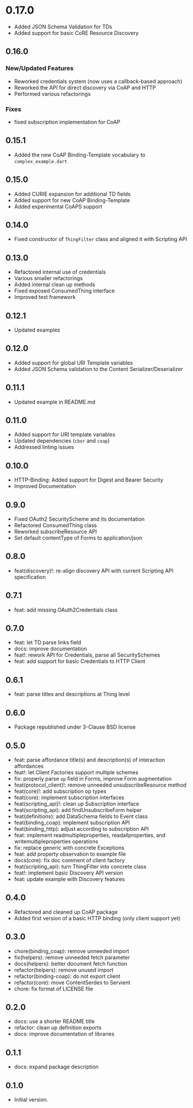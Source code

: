# 0.17.0

- Added JSON Schema Validation for TDs
- Added support for basic CoRE Resource Discovery

## 0.16.0

### New/Updated Features

- Reworked credentials system (now uses a callback-based approach)
- Reworked the API for direct discovery via CoAP and HTTP
- Performed various refactorings

### Fixes

- fixed subscription implementation for CoAP

## 0.15.1

- Added the new CoAP Binding-Template vocabulary to `complex_example.dart`

## 0.15.0

- Added CURIE expansion for additional TD fields
- Added support for new CoAP Binding-Template
- Added experimental CoAPS support

## 0.14.0

- Fixed constructor of `ThingFilter` class and aligned it with Scripting API

## 0.13.0

- Refactored internal use of credentials
- Various smaller refactorings
- Added internal clean up methods
- Fixed exposed ConsumedThing interface
- Improved test framework

## 0.12.1

- Updated examples

## 0.12.0

- Added support for global URI Template variables
- Added JSON Schema validation to the Content Serializer/Deserializer

## 0.11.1

- Updated example in README.md

## 0.11.0

- Added support for URI template variables
- Updated dependencies (`cbor` and `coap`)
- Addressed linting issues

## 0.10.0

- HTTP-Binding: Added support for Digest and Bearer Security
- Improved Documentation

## 0.9.0

- Fixed OAuth2 SecurityScheme and its documentation
- Refactored ConsumedThing class
- Reworked subscribeResource API
- Set default contentType of Forms to application/json

## 0.8.0

- feat(discovery)!: re-align discovery API with current Scripting API specification

## 0.7.1

- feat: add missing OAuth2Credentials class

## 0.7.0

- feat: let TD parse links field
- docs: improve documentation
- feat!: rework API for Credentials, parse all SecuritySchemes
- feat: add support for basic Credentials to HTTP Client

## 0.6.1

- feat: parse titles and descriptions at Thing level

## 0.6.0

- Package republished under 3-Clause BSD license

## 0.5.0

- feat: parse affordance title(s) and description(s) of interaction affordances
- feat!: let Client Factories support multiple schemes
- fix: properly parse `op` field in Forms, improve Form augmentation
- feat(protocol_client)!: remove unneeded unsubscribeResource method
- feat(core)!: add subscription op types
- feat(core): implement subscription interfaces
- feat(scripting_api)!: clean up Subscription interface
- feat(scripting_api): add findUnsubscribeForm helper
- feat(definitions): add DataSchema fields to Event class
- feat(binding_coap): implement subscription API
- feat(binding_http): adjust according to subscription API
- feat: implement readmultipleproperties, readallproperties, and writemultipleproperties operations
- fix: replace generic with concrete Exceptions
- feat: add property observation to example file
- docs(core): fix doc comment of client factory
- feat(scripting_api): turn ThingFilter into concrete class
- feat!: implement basic Discovery API version
- feat: update example with Discovery features

## 0.4.0

- Refactored and cleaned up CoAP package
- Added first version of a basic HTTP binding (only client support yet)

## 0.3.0

- chore(binding_coap): remove unneeded import
- fix(helpers): remove unneeded fetch parameter
- docs(helpers): better document fetch function
- refactor(helpers): remove unused import
- refactor(binding-coap): do not export client
- refactor(core): move ContentSerdes to Servient
- chore: fix format of LICENSE file

## 0.2.0

- docs: use a shorter README title
- refactor: clean up definition exports
- docs: improve documentation of libraries

## 0.1.1

- docs: expand package description

## 0.1.0

- Initial version.
